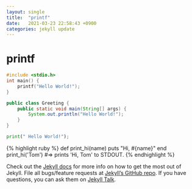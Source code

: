 ```yaml
---
layout: single
title:  "printf"
date:   2021-03-23 22:58:43 +0900
categories: jekyll update
---
```


# printf

```c
#include <stdio.h>
int main() {
	printf("Hello World!");
}
```

```java
public class Greeting {
    public static void main(String[] args) {
        System.out.println("Hello World!");
    }
}
```

```python
print(" Hello World!");
```


{% highlight ruby %}
def print_hi(name)
  puts "Hi, #{name}"
end
print_hi('Tom')
#=> prints 'Hi, Tom' to STDOUT.
{% endhighlight %}

Check out the [Jekyll docs][jekyll-docs] for more info on how to get the most out of Jekyll. File all bugs/feature requests at [Jekyll’s GitHub repo][jekyll-gh]. If you have questions, you can ask them on [Jekyll Talk][jekyll-talk].

[jekyll-docs]: https://jekyllrb.com/docs/home
[jekyll-gh]:   https://github.com/jekyll/jekyll
[jekyll-talk]: https://talk.jekyllrb.com/

